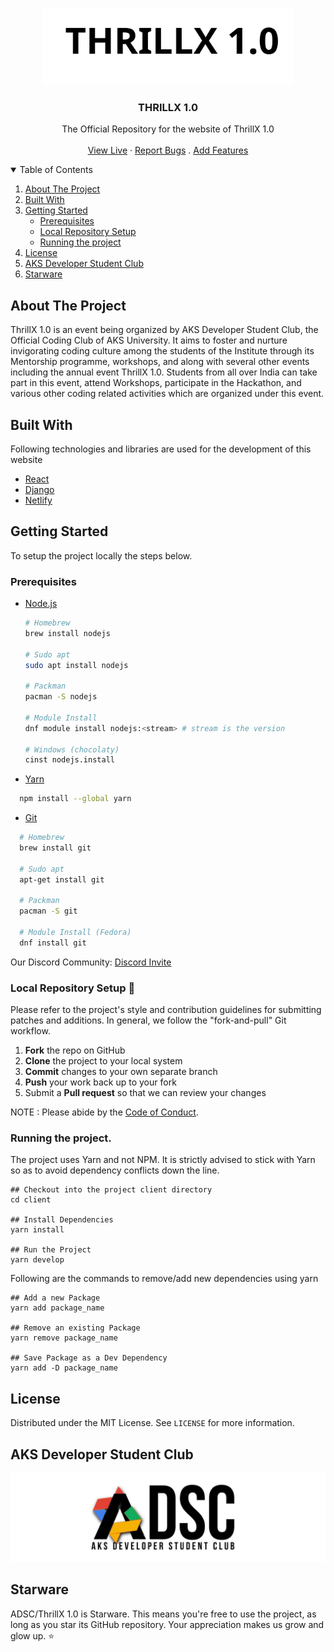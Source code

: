 <p align="center">
  <a href="https://github.com/adscaksu/ThrillX-1.0">
    <img src="/src/assets/images/codeutsavaTitle.svg" alt="Logo" width="400">
  </a>

  <h3 align="center">THRILLX 1.0</h3>

  <p align="center">
    The Official Repository for the website of ThrillX 1.0
    <br />
    <br />
    <a href="https://thrillx1.netlify.app/">View Live</a>
    ·
    <a href="https://github.com/adscaksu/ThrillX-1.0/issues">Report Bugs</a>
    .
    <a href="https://github.com/adscaksu/ThrillX-1.0/issues">Add Features</a>
  </p>
</p>

<!-- TABLE OF CONTENTS -->
<details open="open">
  <summary>Table of Contents</summary>
  <ol>
    <li>
      <a href="#about-the-project">About The Project</a>
      <ul>
      </ul>
        <li><a href="#built-with">Built With</a></li>
    </li>
    <li>
      <a href="#getting-started">Getting Started</a>
      <ul>
        <li><a href="#prerequisites">Prerequisites</a></li>
        <li><a href="#local-repository-setup-🎃">Local Repository Setup</a></li>
        <li><a href="#running-the-project">Running the project</a></li>
      </ul>
    </li>
    <li><a href="#license">License</a></li>
    <li><a href="#AKS Developer Student Club">AKS Developer Student Club</a></li>
    <li><a href="#starware">Starware</a></li>
  </ol>
</details>

## About The Project

ThrillX 1.0 is an event being organized by AKS Developer Student Club, the Official Coding Club of AKS University. It aims to foster and nurture invigorating coding culture among the students of the Institute through its Mentorship programme, workshops, and along with several other events including the annual event ThrillX 1.0. Students from all over India can take part in this event, attend Workshops, participate in the Hackathon, and various other coding related activities which are organized under this event.

## Built With

Following technologies and libraries are used for the development of this website

- [React]()
- [Django]()
- [Netlify]()

## Getting Started

To setup the project locally the steps below.

### Prerequisites

- [Node.js](https://nodejs.org/en/download/)

  ```sh
  # Homebrew
  brew install nodejs

  # Sudo apt
  sudo apt install nodejs

  # Packman
  pacman -S nodejs

  # Module Install
  dnf module install nodejs:<stream> # stream is the version

  # Windows (chocolaty)
  cinst nodejs.install

  ```

- [Yarn](https://classic.yarnpkg.com/en/docs/install/)

```sh
  npm install --global yarn
```

- [Git](https://git-scm.com/downloads)

```sh
  # Homebrew
  brew install git

  # Sudo apt
  apt-get install git

  # Packman
  pacman -S git

  # Module Install (Fedora)
  dnf install git

```

Our Discord Community: [Discord Invite](https://discord.gg/r6uYRkES) <br>

### Local Repository Setup 🎃

Please refer to the project's style and contribution guidelines for submitting patches and additions. In general, we follow the "fork-and-pull" Git workflow.

1.  **Fork** the repo on GitHub
2.  **Clone** the project to your local system
3.  **Commit** changes to your own separate branch
4.  **Push** your work back up to your fork
5.  Submit a **Pull request** so that we can review your changes

<!-- NOTE 1: Please abide by the [Contributing Guidelines](https://github.com/dscnitrourkela/project-guava-web/blob/master/CONTRIBUTING.md). -->

NOTE : Please abide by the [Code of Conduct](https://github.com/adscaksu/ThrillX-1.0/blob/main/CODE_OF_CONDUCT.md).

### Running the project.

The project uses Yarn and not NPM. It is strictly advised to stick with Yarn so as to avoid dependency conflicts down the line.

```
## Checkout into the project client directory
cd client

## Install Dependencies
yarn install

## Run the Project
yarn develop

```

Following are the commands to remove/add new dependencies using yarn

```
## Add a new Package
yarn add package_name

## Remove an existing Package
yarn remove package_name

## Save Package as a Dev Dependency
yarn add -D package_name
```

## License

Distributed under the MIT License. See `LICENSE` for more information.

## AKS Developer Student Club

![Turing Club Of Programmers][tcp]

## Starware

ADSC/ThrillX 1.0 is Starware.
This means you're free to use the project, as long as you star its GitHub repository.
Your appreciation makes us grow and glow up. ⭐


[contributors-shield]: https://img.shields.io/github/contributors/TCP-Tech/CodeUtsava6.0?style=for-the-badge
[contributors-url]: https://github.com/TCP-Tech/CodeUtsava6.0/graphs/contributors
[forks-shield]: https://img.shields.io/github/forks/TCP-Tech/CodeUtsava6.0?style=for-the-badge
[forks-url]: https://github.com/TCP-Tech/CodeUtsava6.0/network/members
[stars-shield]: https://img.shields.io/github/stars/TCP-Tech/CodeUtsava6.0?style=for-the-badge
[stars-url]: https://github.com/TCP-Tech/CodeUtsava6.0/stargazers
[issues-shield]: https://img.shields.io/github/issues/TCP-Tech/CodeUtsava6.0?style=for-the-badge
[issues-url]: https://github.com/TCP-Tech/CodeUtsava6.0/issues
[license-shield]: https://img.shields.io/github/license/TCP-Tech/CodeUtsava6.0?style=for-the-badge
[license-url]: https://github.com/TCP-Tech/CodeUtsava6.0/LICENSE
[product-screenshot]: images/Compose.png
[tcp]: src/assets/images/cover.jpeg
